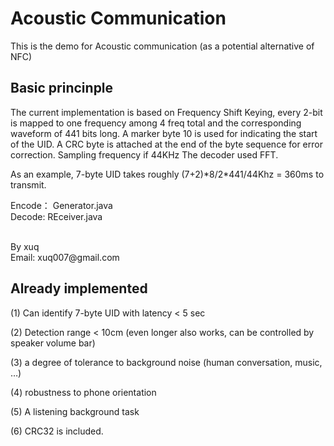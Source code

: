 Acoustic Communication
========
<p>This is the demo for Acoustic communication (as a potential alternative of NFC)</p>

<h2>Basic princinple</h2>
<p>
The current implementation is based on Frequency Shift Keying, every 2-bit is mapped to one frequency 
among 4 freq total and the corresponding waveform of 441 bits long. A marker byte 10 is used for indicating
the start of the UID. A CRC byte is attached at the end of the byte sequence for error correction. 
Sampling frequency if 44KHz The decoder used FFT.
</p>
<p>As an example, 7-byte UID takes roughly (7+2)*8/2*441/44Khz = 360ms to transmit. </p>

</p>
Encode： Generator.java
<br/>
Decode: REceiver.java
</p>
<br/>
By xuq
<br/>
Email: xuq007@gmail.com
<br>

<h2>Already implemented</h2>
(1) Can identify 7-byte UID with latency < 5 sec 

(2) Detection range < 10cm (even longer also works, can be controlled by speaker volume bar)

(3) a degree of tolerance to background noise (human conversation, music, …)

(4) robustness to phone orientation

(5) A listening background task

(6) CRC32 is included.
